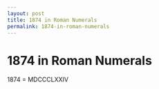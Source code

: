 ```yaml
---
layout: post
title: 1874 in Roman Numerals
permalink: 1874-in-roman-numerals
---
```


# 1874 in Roman Numerals

1874 = MDCCCLXXIV
